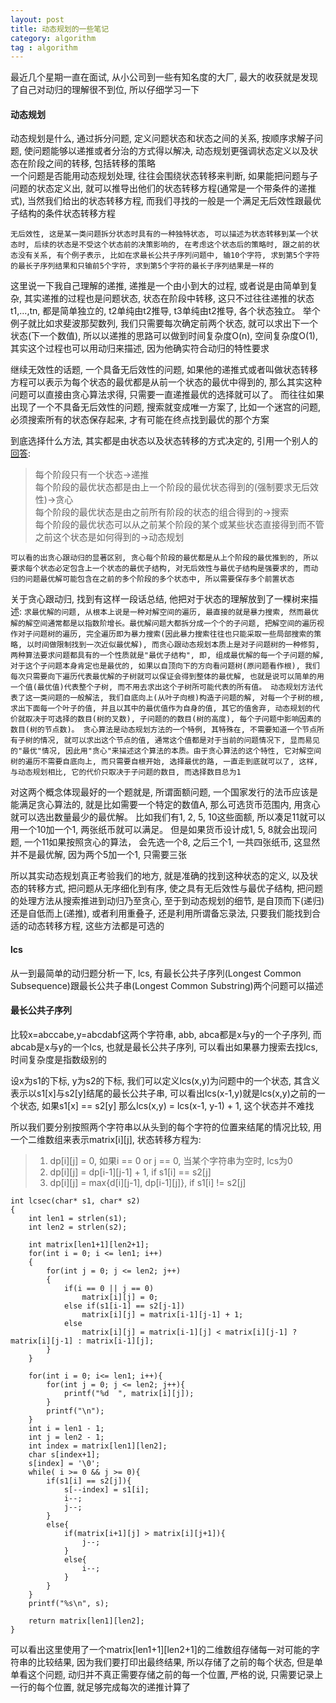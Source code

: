 ```yaml
---
layout: post
title: 动态规划的一些笔记 
category: algorithm
tag : algorithm
---
```


最近几个星期一直在面试, 从小公司到一些有知名度的大厂, 最大的收获就是发现了自己对动归的理解很不到位, 所以仔细学习一下   

#### 动态规划
动态规划是什么, 通过拆分问题, 定义问题状态和状态之间的关系, 按顺序求解子问题, 使问题能够以递推或者分治的方式得以解决, 动态规划更强调状态定义以及状态在阶段之间的转移, 包括转移的策略  
一个问题是否能用动态规划处理, 往往会围绕状态转移来判断, 如果能把问题与子问题的状态定义出, 就可以推导出他们的状态转移方程(通常是一个带条件的递推式), 当然我们给出的状态转移方程, 而我们寻找的一般是一个满足无后效性跟最优子结构的条件状态转移方程  

`无后效性, 这是某一类问题拆分状态时具有的一种独特状态, 可以描述为状态转移到某一个状态时, 后续的状态是不受这个状态前的决策影响的, 在考虑这个状态后的策略时, 跟之前的状态没有关系, 有个例子表示, 比如在求最长公共子序列问题中, 输10个字符, 求到第5个字符的最长子序列结果和只输前5个字符, 求到第5个字符的最长子序列结果是一样的`    

这里说一下我自己理解的递推, 递推是一个由小到大的过程, 或者说是由简单到复杂, 其实递推的过程也是问题状态, 状态在阶段中转移, 这只不过往往递推的状态t1,...,tn, 都是简单独立的, t2单纯由t2推导, t3单纯由t2推导, 各个状态独立。 举个例子就比如求斐波那契数列, 我们只需要每次确定前两个状态, 就可以求出下一个状态(下一个数值), 所以以递推的思路可以做到时间复杂度O(n), 空间复杂度O(1), 其实这个过程也可以用动归来描述, 因为他确实符合动归的特性要求  

继续无效性的话题, 一个具备无后效性的问题, 如果他的递推式或者叫做状态转移方程可以表示为每个状态的最优都是从前一个状态的最优中得到的, 那么其实这种问题可以直接由贪心算法求得, 只需要一直递推最优的选择就可以了。 而往往如果出现了一个不具备无后效性的问题, 搜索就变成唯一方案了, 比如一个迷宫的问题, 必须搜索所有的状态保存起来, 才有可能在终点找到最优的那个方案  

到底选择什么方法, 其实都是由状态以及状态转移的方式决定的, 引用一个别人的[回答](https://www.zhihu.com/question/23995189/answer/35429905):  
>每个阶段只有一个状态->递推  
>每个阶段的最优状态都是由上一个阶段的最优状态得到的(强制要求无后效性)->贪心  
>每个阶段的最优状态是由之前所有阶段的状态的组合得到的->搜索  
>每个阶段的最优状态可以从之前某个阶段的某个或某些状态直接得到而不管之前这个状态是如何得到的->动态规划  

`可以看的出贪心跟动归的显著区别, 贪心每个阶段的最优都是从上个阶段的最优推到的, 所以要求每个状态必定包含上一个状态的最优子结构, 对无后效性与最优子结构是强要求的, 而动归的问题最优解可能包含在之前的多个阶段的多个状态中, 所以需要保存多个前置状态`  

关于贪心跟动归, 找到有这样一段话总结, 他把对于状态的理解放到了一棵树来描述: 
`求最优解的问题, 从根本上说是一种对解空间的遍历, 最直接的就是暴力搜索, 然而最优解的解空间通常都是以指数阶增长。最优解问题大都拆分成一个个的子问题, 把解空间的遍历视作对子问题树的遍历, 完全遍历即为暴力搜索(因此暴力搜索往往也只能采取一些局部搜索的策略, 以时间做限制找到一次近似最优解), 而贪心跟动态规划本质上是对子问题树的一种修剪, 两种算法要求问题都具有的一个性质就是"最优子结构", 即, 组成最优解的每一个子问题的解, 对于这个子问题本身肯定也是最优的, 如果以自顶向下的方向看问题树(原问题看作根), 我们每次只需要向下遍历代表最优解的子树就可以保证会得到整体的最优解, 也就是说可以简单的用一个值(最优值)代表整个子树, 而不用去求出这个子树所可能代表的所有值。 动态规划方法代表了这一类问题的一般解法, 我们自底向上(从叶子向根)构造子问题的解, 对每一个子树的根, 求出下面每一个叶子的值, 并且以其中的最优值作为自身的值, 其它的值舍弃, 动态规划的代价就取决于可选择的数目(树的叉数), 子问题的的数目(树的高度), 每个子问题中影响因素的数目(树的节点数)。 贪心算法是动态规划方法的一个特例, 其特殊在, 不需要知道一个节点所有子树的情况, 就可以求出这个节点的值, 通常这个值都是对于当前的问题情况下, 显而易见的"最优"情况, 因此用"贪心"来描述这个算法的本质。由于贪心算法的这个特性, 它对解空间树的遍历不需要自底向上, 而只需要自根开始, 选择最优的路, 一直走到底就可以了, 这样, 与动态规划相比, 它的代价只取决于子问题的数目, 而选择数目总为1`

对这两个概念体现最好的一个题就是, 所谓面额问题, 一个国家发行的法币应该是能满足贪心算法的, 就是比如需要一个特定的数值A, 那么可选货币范围内, 用贪心就可以选出数量最少的最优解。 比如我们有1, 2, 5, 10这些面额, 所以凑足11就可以用一个10加一个1, 两张纸币就可以满足。 但是如果货币设计成1, 5, 8就会出现问题, 一个11如果按照贪心的算法， 会先选一个8, 之后三个1, 一共四张纸币, 这显然并不是最优解, 因为两个5加一个1, 只需要三张  

所以其实动态规划真正考验我们的地方, 就是准确的找到这种状态的定义, 以及状态的转移方式, 把问题从无序细化到有序, 使之具有无后效性与最优子结构, 把问题的处理方法从搜索推进到动归乃至贪心, 至于到动态规划的细节, 是自顶而下(递归)还是自低而上(递推), 或者利用重叠子, 还是利用所谓备忘录法, 只要我们能找到合适的动态转移方程, 这些方法都是可选的  

#### lcs  
从一到最简单的动归题分析一下, lcs, 有最长公共子序列(Longest Common Subsequence)跟最长公共子串(Longest Common Substring)两个问题可以描述  

#### 最长公共子序列  
比较x=abccabe,y=abcdabf这两个字符串, abb, abca都是x与y的一个子序列, 而abcab是x与y的一个lcs, 也就是最长公共子序列, 可以看出如果暴力搜索去找lcs, 时间复杂度是指数级别的  

设x为s1的下标, y为s2的下标, 我们可以定义lcs(x,y)为问题中的一个状态, 其含义表示以s1[x]与s2[y]结尾的最长公共子串, 可以看出lcs(x-1,y)就是lcs(x,y)之前的一个状态, 如果s1[x] == s2[y] 那么lcs(x,y) = lcs(x-1, y-1) + 1, 这个状态并不难找  

所以我们要分别按照两个字符串以从头到的每个字符的位置来结尾的情况比较, 用一个二维数组来表示matrix[i][j], 状态转移方程为:  

>1. dp[i][j] = 0, 如果i == 0 or j == 0, 当某个字符串为空时, lcs为0  
>2. dp[i][j] = dp[i-1][j-1] + 1, if s1[i] == s2[j]  
>3. dp[i][j] = max{d[i][j-1], dp[i-1][j]}, if s1[i] != s2[j]  

```
int lcsec(char* s1, char* s2)
{
    int len1 = strlen(s1);
    int len2 = strlen(s2);

    int matrix[len1+1][len2+1];
    for(int i = 0; i <= len1; i++)
    {
        for(int j = 0; j <= len2; j++)
        {
            if(i == 0 || j == 0)
                matrix[i][j] = 0;
            else if(s1[i-1] == s2[j-1])
                matrix[i][j] = matrix[i-1][j-1] + 1;
            else
                matrix[i][j] = matrix[i-1][j] < matrix[i][j-1] ? matrix[i][j-1] : matrix[i-1][j];
        }
    }

    for(int i = 0; i<= len1; i++){
        for(int j = 0; j <= len2; j++){
            printf("%d  ", matrix[i][j]);
        }
        printf("\n");
    }
    int i = len1 - 1;
    int j = len2 - 1;                                                                            
    int index = matrix[len1][len2];                                                              
    char s[index+1];                                                                             
    s[index] = '\0';                                                                             
    while( i >= 0 && j >= 0){                                                                    
        if(s1[i] == s2[j]){                                                                      
            s[--index] = s1[i];                                                                  
            i--;                                                                                 
            j--;                                                                                 
        }                                                                                        
        else{                                                                                    
            if(matrix[i+1][j] > matrix[i][j+1]){                                                 
                j--;                                                                             
            }                                                                                    
            else{                                                                                
                i--;                                                                             
            }                                                                                    
        }                                                                                        
    }                                                                                            
    printf("%s\n", s);                                                                           
                                                                                                 
    return matrix[len1][len2];                                                                   
}     
```  

可以看出这里使用了一个matrix[len1+1][len2+1]的二维数组存储每一对可能的字符串的比较结果, 因为我们要打印出最终结果, 所以存储了之前的每个状态, 但是单单看这个问题, 动归并不真正需要存储之前的每一个位置, 严格的说, 只需要记录上一行的每个位置, 就足够完成每次的递推计算了    




  




